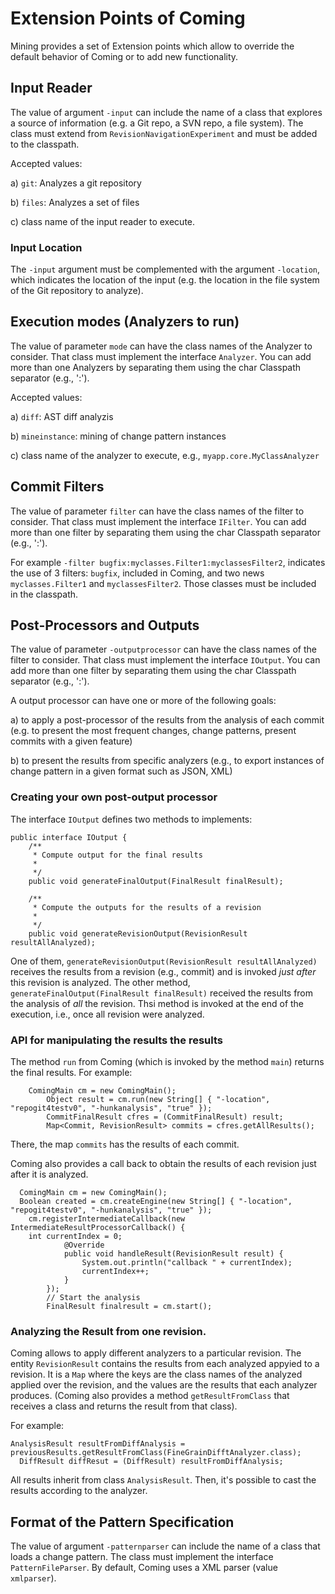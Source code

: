 # Extension Points of Coming


Mining provides a set of Extension points which allow to override the default behavior of Coming or to add new functionality.


##  Input Reader

The value of argument `-input` can include the name of a class that explores a source of information (e.g. a Git repo, a SVN repo, a file system).
The class must extend from `RevisionNavigationExperiment` and must be added to the classpath.

Accepted values:

a) `git`: Analyzes a git repository

b) `files`: Analyzes a set of files

c)  class name of the input reader to execute.

### Input Location
The `-input` argument must be complemented with the argument `-location`, which indicates the location of the input (e.g. the location in the file system of the Git repository to analyze).


## Execution modes (Analyzers to run)


The value of parameter `mode`  can have the class names of the Analyzer to consider. That class must implement the interface `Analyzer`.
You can add more than one Analyzers by separating them using the char Classpath separator (e.g., ':').

Accepted values:

a) `diff`: AST diff analyzis

b) `mineinstance`: mining of change pattern instances

c) class name of the analyzer to execute, e.g., `myapp.core.MyClassAnalyzer`


##  Commit Filters

The value of parameter `filter`  can have the class names of the filter to consider. That class must implement the interface `IFilter`.
You can add more than one filter by separating them using the char Classpath separator (e.g., ':').

For example `-filter bugfix:myclasses.Filter1:myclassesFilter2`, indicates the use of 3 filters: `bugfix`, included in Coming, and two news  `myclasses.Filter1` and `myclassesFilter2`. Those classes must be included in the classpath.


## Post-Processors and Outputs

The value of parameter `-outputprocessor`  can have the class names of the filter to consider. That class must implement the interface `IOutput`.
You can add more than one filter by separating them using the char Classpath separator (e.g., ':').

A output processor can have one or more of the following goals:

a) to apply a post-processor of the results from the analysis of each commit (e.g. to present the most frequent changes, change patterns, present commits with a given feature)

b) to present the results from specific analyzers (e.g., to export instances of change pattern in a given format such as JSON, XML)

### Creating your own post-output processor

The interface `IOutput` defines two methods to implements:

```
public interface IOutput {
	/**
	 * Compute output for the final results
	 * 
	 */
	public void generateFinalOutput(FinalResult finalResult);

	/**
	 * Compute the outputs for the results of a revision
	 * 
	 */
	public void generateRevisionOutput(RevisionResult resultAllAnalyzed);
  ```
  One of them, `generateRevisionOutput(RevisionResult resultAllAnalyzed)` receives the results from a revision (e.g., commit) and is invoked *just after* this revision is analyzed.
  The other method,  `generateFinalOutput(FinalResult finalResult)` received the results from the analysis of *all* the revision. Thsi method is invoked at the end of the execution, i.e., once all revision were analyzed.
  
  ### API for manipulating the results the results
  
The method `run` from Coming (which is invoked by the method `main`)  returns the final results.
For example:

```
    ComingMain cm = new ComingMain();
		Object result = cm.run(new String[] { "-location", "repogit4testv0", "-hunkanalysis", "true" });
		CommitFinalResult cfres = (CommitFinalResult) result;
		Map<Commit, RevisionResult> commits = cfres.getAllResults();
```

There, the map `commits` has the results of each commit.

Coming also provides a call back to obtain the results of each revision just after it is analyzed.

```
  ComingMain cm = new ComingMain();
  Boolean created = cm.createEngine(new String[] { "-location", "repogit4testv0", "-hunkanalysis", "true" });
	cm.registerIntermediateCallback(new IntermediateResultProcessorCallback() {
	int currentIndex = 0;
			@Override
			public void handleResult(RevisionResult result) {
				System.out.println("callback " + currentIndex);
				currentIndex++;
			}
		});
		// Start the analysis
		FinalResult finalresult = cm.start();
```

  ### Analyzing the Result from one revision.
  
  Coming allows to apply different analyzers to a particular revision.
  The entity `RevisionResult` contains the results from each analyzed appyied to a revision.
  It is a `Map` where the keys are the class names of the analyzed applied over the revision, and the values are the results that each analyzer produces. (Coming also provides a method `getResultFromClass` that receives a class and returns the result from that class).
  
  For example:
  
  ```
  AnalysisResult resultFromDiffAnalysis = previousResults.getResultFromClass(FineGrainDifftAnalyzer.class);
	DiffResult diffResut = (DiffResult) resultFromDiffAnalysis;
```
 
 All results inherit from class `AnalysisResult`. Then, it's possible to cast the results according to the analyzer.

 

## Format of the Pattern Specification

The value of argument `-patternparser` can include the name of a class that loads a change pattern.
The class must implement the interface `PatternFileParser`.
By default, Coming uses a XML parser (value `xmlparser`).



